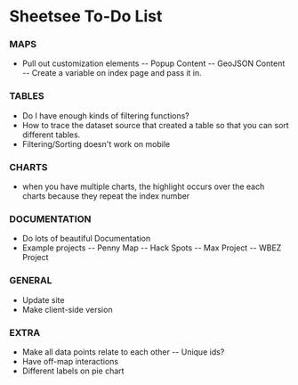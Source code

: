 # Sheetsee To-Do List

### MAPS
- Pull out customization elements
-- Popup Content
-- GeoJSON Content
-- Create a variable on index page and pass it in. 

### TABLES
- Do I have enough kinds of filtering functions?
- How to trace the dataset source that created a table so that you can sort different tables.
- Filtering/Sorting doesn't work on mobile

### CHARTS
- when you have multiple charts, the highlight occurs over the each charts because they repeat the index number

### DOCUMENTATION
- Do lots of beautiful Documentation
- Example projects
-- Penny Map
-- Hack Spots
-- Max Project
-- WBEZ Project

### GENERAL  
- Update site
- Make client-side version

### EXTRA
- Make all data points relate to each other
-- Unique ids?	
- Have off-map interactions
- Different labels on pie chart
